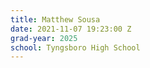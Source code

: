 ```yaml
---
title: Matthew Sousa
date: 2021-11-07 19:23:00 Z
grad-year: 2025
school: Tyngsboro High School
---
```


